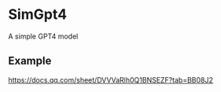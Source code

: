 # SimGpt4

A simple GPT4 model

## Example 
https://docs.qq.com/sheet/DVVVaRlh0Q1BNSEZF?tab=BB08J2

